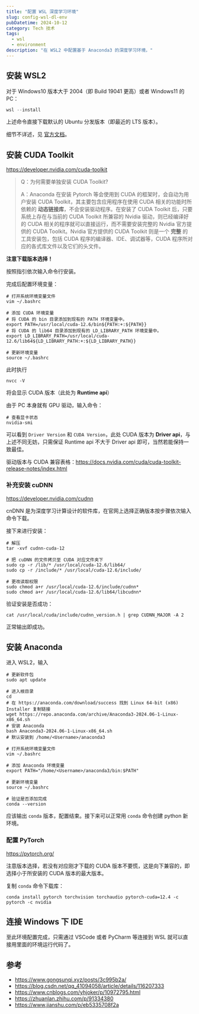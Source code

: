 ```yaml
---
title: "配置 WSL 深度学习环境"
slug: config-wsl-dl-env
pubDatetime: 2024-10-12
category: Tech 技术
tags:
  - wsl
  - environment
description: "在 WSL2 中配置基于 Anaconda3 的深度学习环境，"
---
```


## 安装 WSL2

对于 Windows10 版本大于 2004（即 Build 19041 更高）或者 Windows11 的 PC：

```powershell
wsl --install
```

上述命令直接下载默认的 Ubuntu 分发版本（即最近的 LTS 版本）。

细节不详述，见 [官方文档](https://learn.microsoft.com/en-us/windows/wsl/)。

## 安装 CUDA Toolkit

<https://developer.nvidia.com/cuda-toolkit>

> Q：为何需要单独安装 CUDA Toolkit?
>
> A：Anaconda 在安装 Pytorch 等会使用到 CUDA 的框架时，会自动为用户安装 CUDA Toolkit，其主要包含应用程序在使用 CUDA 相关的功能时所依赖的 **动态链接库**，不会安装驱动程序。在安装了 CUDA Toolkit 后，只要系统上存在与当前的 CUDA Toolkit 所兼容的 Nvidia 驱动，则已经编译好的 CUDA 相关的程序就可以直接运行，而不需要安装完整的 Nvidia 官方提供的 CUDA Toolkit。Nvidia 官方提供的 CUDA Toolkit 则是一个 **完整** 的工具安装包，包括 CUDA 程序的编译器、IDE、调试器等，CUDA 程序所对应的各式库文件以及它们的头文件。

**注意下载版本选择！**

按照指引依次输入命令行安装。

完成后配置环境变量：

```shell
# 打开系统环境变量文件
vim ~/.bashrc

# 添加 CUDA 环境变量
# 将 CUDA 的 bin 目录添加到现有的 PATH 环境变量中。
export PATH=/usr/local/cuda-12.6/bin${PATH:+:${PATH}}
# 将 CUDA 的 lib64 目录添加到现有的 LD_LIBRARY_PATH 环境变量中。
export LD_LIBRARY_PATH=/usr/local/cuda-12.6/lib64${LD_LIBRARY_PATH:+:${LD_LIBRARY_PATH}}

# 更新环境变量
source ~/.bashrc
```

此时执行

```shell
nvcc -V
```

将会显示 CUDA 版本（此处为 **Runtime api**）

由于 PC 本身就有 GPU 驱动，输入命令：

```shell
# 查看显卡状态
nvidia-smi
```

可以看到 `Driver Version` 和 `CUDA Version`，此处 CUDA 版本为 **Driver api**，与上述不同无妨，只需保证 Runtime api 不大于 Driver api 即可，当然若能保持一致最佳。

驱动版本与 CUDA 兼容表格：<https://docs.nvidia.com/cuda/cuda-toolkit-release-notes/index.html>

### 补充安装 cuDNN

<https://developer.nvidia.com/cudnn>

cnDNN 是为深度学习计算设计的软件库，在官网上选择正确版本按步骤依次输入命令下载。

接下来进行安装：

```shell
# 解压
tar -xvf cudnn-cuda-12

# 把 cuDNN 的文件拷贝至 CUDA 对应文件夹下    
sudo cp -r /lib/* /usr/local/cuda-12.6/lib64/
sudo cp -r /include/* /usr/local/cuda-12.6/include/

# 更改读取权限
sudo chmod a+r /usr/local/cuda-12.6/include/cudnn*
sudo chmod a+r /usr/local/cuda-12.6/lib64/libcudnn*
```

验证安装是否成功：

```shell
cat /usr/local/cuda/include/cudnn_version.h | grep CUDNN_MAJOR -A 2
```

正常输出即成功。

## 安装 Anaconda

进入 WSL2，输入

```shell
# 更新软件包
sudo apt update
```

```shell
# 进入根目录
cd
# 在 https://anaconda.com/download/success 找到 Linux 64-bit (x86) Installer 复制链接
wget https://repo.anaconda.com/archive/Anaconda3-2024.06-1-Linux-x86_64.sh
# 安装 Anaconda
bash Anaconda3-2024.06-1-Linux-x86_64.sh
# 默认安装到 /home/<Username>/anaconda3
```

```shell
# 打开系统环境变量文件
vim ~/.bashrc

# 添加 Anaconda 环境变量
export PATH="/home/<Username>/anaconda3/bin:$PATH"

# 更新环境变量
source ~/.bashrc

# 验证是否添加完成
conda --version
```

应该输出 `conda` 版本，配置结束。接下来可以正常用 `conda` 命令创建 python 新环境。

### 配置 PyTorch

<https://pytorch.org/>

注意版本选择，若没有对应刚才下载的 CUDA 版本不要慌，这是向下兼容的，即选择小于所安装的 CUDA 版本的最大版本。

复制 `conda` 命令下载库：

```shell
conda install pytorch torchvision torchaudio pytorch-cuda=12.4 -c pytorch -c nvidia
```

## 连接 Windows 下 IDE

至此环境配置完成，只需通过 VSCode 或者 PyCharm 等连接到 WSL 就可以直接用里面的环境运行代码了。

## 参考

- <https://www.gongsunqi.xyz/posts/3c995b2a/>
- <https://blog.csdn.net/qq_41094058/article/details/116207333>
- <https://www.cnblogs.com/yhjoker/p/10972795.html>
- <https://zhuanlan.zhihu.com/p/91334380>
- <https://www.jianshu.com/p/eb5335708f2a>
